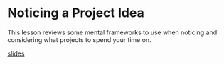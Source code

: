 # Noticing a Project Idea
This lesson reviews some mental frameworks to use when noticing and considering what projects to spend your time on.

[slides](https://dpi-tta-slides.github.io/noticing-a-project-idea)
